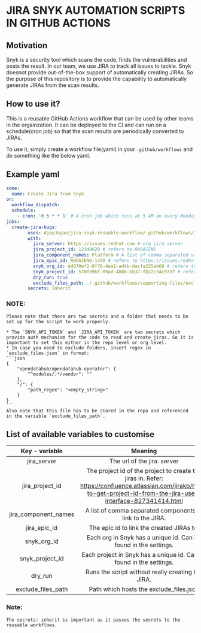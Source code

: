 # JIRA SNYK AUTOMATION SCRIPTS IN GITHUB ACTIONS

## Motivation
Snyk is a security tool which scans the code, finds the vulnerabilities and posts the result. In our team, we use JIRA to track all issues to tackle. Snyk doesnot provide out-of-the-box support of automatically creating JIRAs. So the purpose of this repository is to provide the capability to automatically generate JIRAs from the scan results.
## How to use it?
This is a reusable GitHub Actions workflow that can be used by other teams in the orgainzation. It can be deployed to the CI and can run on a schedule(cron job) so that the scan results are periodically converted to JIRAs.

To use it, simply create a workflow file(yaml) in your `.github/workflows` and do something like the below yaml.

## Example yaml
```yaml
some:
  name: Create Jira from Snyk
on:
  workflow_dispatch:
  schedule:
    - cron: '0 5 * * 1' # A cron job which runs at 5 AM on every Monday.
jobs:
  create-jira-bugs:
        uses: AjayJagan/jira-snyk-resuable-workflow/.github/workflows/jira-snyk.yaml@main
        with:
          jira_server: https://issues.redhat.com # org jira server
          jira_project_id: 12340620 # refers to RHOAIENG
          jira_component_names: Platform # A list of comma separated values. Eg. Platform,Dashboard
          jira_epic_id: RHOAIENG-1430 # refers to https://issues.redhat.com/browse/RHOAIENG-1430(This has to be periodically changed)
          snyk_org_id: ed870ef2-8f76-4ea1-ad4b-dacfa225eb69 # refers to the RHOAI org in Snyk
          snyk_project_id: 570fd96f-09ad-488b-bb37-f822c34c973f # refers to the red-hat-data-services/rhods-operator
          dry_run: true
          exclude_files_path: ./.github/workflows/supporting-files/exclude_files.json
        secrets: inherit
```
### NOTE:
    Please note that there are two secrets and a folder that needs to be set up for the script to work properly.

    * The `SNYK_API_TOKEN` and `JIRA_API_TOKEN` are two secrets which provide auth mechanism for the code to read and create jiras. So it is important to set this either in the repo level or org level.
    * In case you need to exclude folders, insert regex in `exclude_files.json` in format:
    ```json
    {
        "opendatahub/opendatahub-operator": {
            "^modules/.*/vendor": ""
        },
        "/": {
            "path_regex": "<empty_string>"
        }
    }
    ```
    Also note that this file has to be stored in the repo and referenced in the variable `exclude_files_path`.

## List of available variables to customise

| Key - variable                | Meaning
| :----------------: | :------: 
| jira_server        |  The url of the jira. server   | 
| jira_project_id          |   The project id of the project to create the jiras in. Refer: https://confluence.atlassian.com/jirakb/how-to-get-project-id-from-the-jira-user-interface-827341414.html   | 
| jira_component_names    |  A list of comma separated components to link to the JIRA.   | 
| jira_epic_id |  The epic id to link the created JIRAs to.   |
| snyk_org_id |  Each org in Snyk has a unique id. Can be found in the settings.   |
| snyk_project_id |  Each project in Snyk has a unique id. Can be found in the settings.   |
| dry_run |  Runs the script without really creating the JIRA.   |
| exclude_files_path |  Path which hosts the exclude_files.json   |

### Note:
    The secrets: inherit is important as it passes the secrets to the reusable workflows.
  
